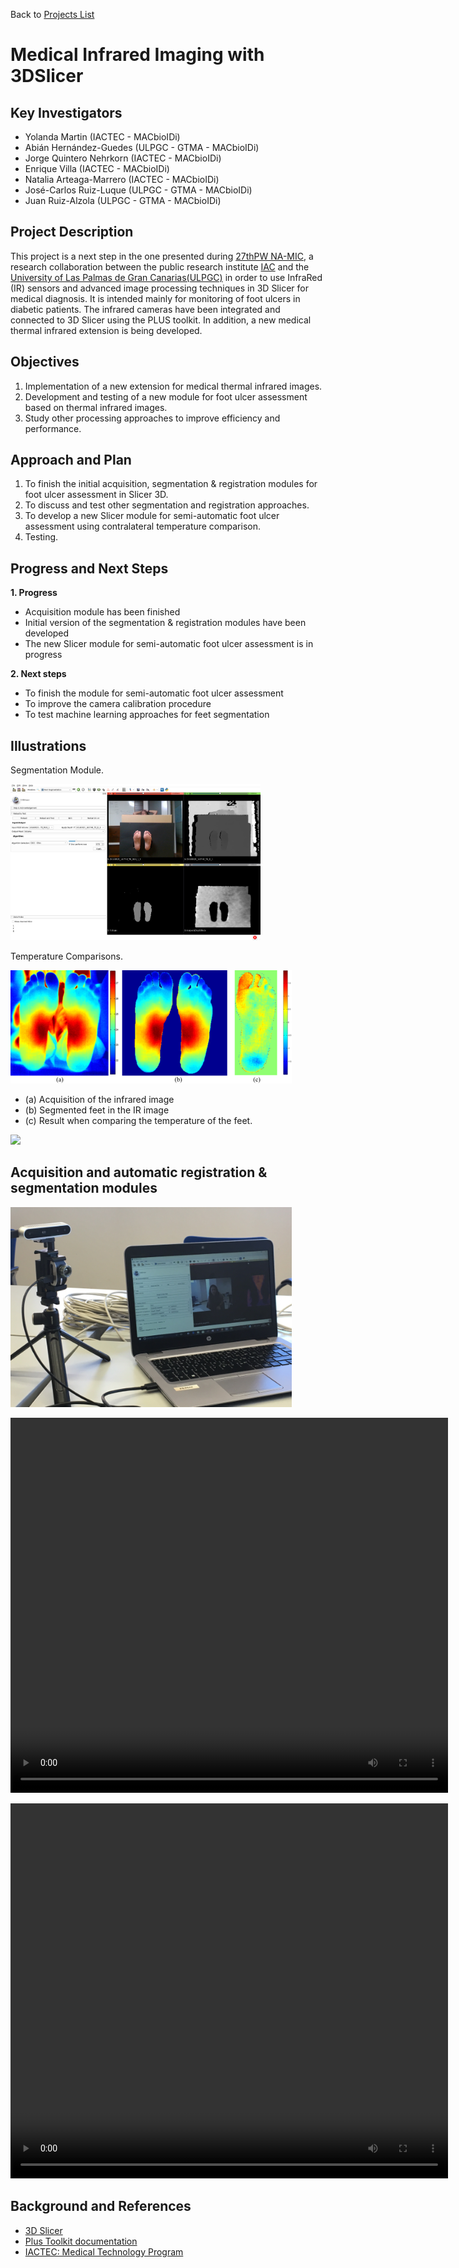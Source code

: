 Back to [Projects List](../../README.md#ProjectsList)

# Medical Infrared Imaging with 3DSlicer


## Key Investigators

- Yolanda Martin (IACTEC - MACbioIDi)
-	Abián Hernández-Guedes (ULPGC - GTMA - MACbioIDi)
- Jorge Quintero Nehrkorn (IACTEC - MACbioIDi)
- Enrique Villa (IACTEC - MACbioIDi)
- Natalia Arteaga-Marrero (IACTEC - MACbioIDi)
- José-Carlos Ruiz-Luque (ULPGC - GTMA - MACbioIDi)
- Juan Ruiz-Alzola (ULPGC - GTMA - MACbioIDi)


## Project Description

This project is a next step in the one presented during [27thPW NA-MIC](https://na-mic.github.io/ProjectWeek/PW27_2018_Boston/Projects/MedicalInfraredImagingwithSlicer/), a research collaboration between the public research institute [IAC](http://www.iac.es/) and the [University of Las Palmas de Gran Canarias(ULPGC)](http://www.ulpgc.es/) in order to use InfraRed (IR) sensors and advanced image processing techniques in 3D Slicer for medical diagnosis.
It is intended mainly for monitoring of foot ulcers in diabetic patients. The infrared cameras have been integrated and connected to 3D Slicer using the PLUS toolkit. In addition, a new medical thermal infrared extension is being developed.


## Objectives

1. Implementation of a new extension for medical thermal infrared images.
2. Development and testing of a new module for foot ulcer assessment based on thermal infrared images.
3. Study other processing approaches to improve efficiency and performance.

## Approach and Plan

1. To finish the initial acquisition, segmentation & registration modules for foot ulcer assessment in Slicer 3D.
2. To discuss and test other segmentation and registration approaches.
3. To develop a new Slicer module for semi-automatic foot ulcer assessment using contralateral temperature comparison.
4. Testing.


## Progress and Next Steps

<b> 1. Progress </b>
- Acquisition module has been finished
- Initial version of the segmentation & registration modules have been developed
- The new Slicer module for semi-automatic foot ulcer assessment is in progress

<b> 2. Next steps </b>
- To finish the module for semi-automatic foot ulcer assessment
- To improve the camera calibration procedure
- To test machine learning approaches for feet segmentation

## Illustrations

Segmentation Module.

<img src="SegmentationModule.png" width="400" height="250">

Temperature Comparisons.

<img src="FootTemperatureComparison.png" width="450" height="181">

+ (a) Acquisition of the infrared image
+ (b) Segmented feet in the IR image
+ (c) Result when comparing the temperature of the feet.

![](https://gph.is/2KwjY1v)

## Acquisition and automatic registration & segmentation modules 

<img src="IMG_6630.jpg" width="450" height="320">

<video src="acquisition_module.mp4" width="700" height="600" controls preload></video>

<video src="registration.mp4" width="700" height="600" controls preload></video>


## Background and References

+ [3D Slicer](https://www.slicer.org)
+ [Plus Toolkit documentation](http://perk-software.cs.queensu.ca/plus/doc/nightly/user/index.html)
+ [IACTEC: Medical Technology Program](http://www.iac.es/iactec.php?op1=141&op2=462)
